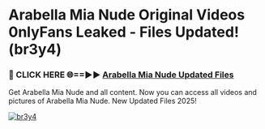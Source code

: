 # Arabella Mia Nude Original Videos 0nlyFans Leaked - Files Updated! (br3y4)

<h3>🔴 CLICK HERE 🌐==►► <a href="https://tinyurl.com/5h6xmrr3" rel="nofollow">Arabella Mia Nude Updated Files</a></h3>

Get Arabella Mia Nude and all content. Now you can access all videos and pictures of Arabella Mia Nude. New Updated Files 2025!

[![br3y4](https://i.imgur.com/KVD873Z.gif)](https://tinyurl.com/5h6xmrr3)
